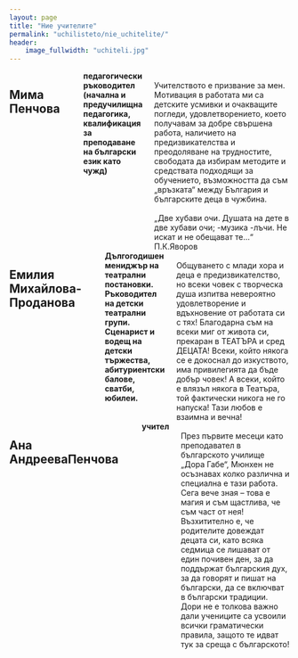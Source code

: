 ```yaml
---
layout: page
title: "Ние учителите"
permalink: "uchilisteto/nie_uchitelite/"
header:
    image_fullwidth: "uchiteli.jpg"
---
```



<div class="row">
	<div class="medium-4 columns t30">
		  <img class="b30" src="{{ site.urlimg }}MimaP.jpg" alt="">
	</div><!-- /.medium-5.columns -->
	<div class="medium-8 columns t30">
		<h2> Мима Пенчова</h2> <br/>
        <strong>педагогически ръководител <br/>
        (начална и предучилищна педагогика, квалификация за преподаване на български език като чужд) </strong> <br/>
        Учителството е призвание за мен. Мотивация в работата ми са детските усмивки и очакващите погледи, удовлетворението, което получавам за добре свършена работа, наличието на предизвикателства и преодоляване на трудностите, свободата да избирам методите и средствата подходящи за обучението, възможността да съм „връзката“ между България и българските деца в чужбина.  <br/><br/>
        „Две хубави очи. Душата на дете в две хубави очи; -музика -лъчи. Не искат и не обещават те…“ П.К.Яворов
	</div>
</div><!-- /.row -->

<div class="row">
	<div class="medium-4 columns t30">
		  <img class="b30" src="{{ site.urlimg }}Emilia_Mihailova.jpg" alt="">
	</div><!-- /.medium-5.columns -->
	<div class="medium-8 columns t30">
		<h2>Емилия Михайлова-Проданова</h2> <br/>
        <strong>Дългогодишен мениджър на театрални постановки. Ръководител на детски театрални групи. Сценарист и водещ на детски тържества, абитуриентски балове, сватби, юбилеи.</strong> <br/>
        Общуването с млади хора и деца е предизвикателство, но всеки човек с творческа душа изпитва невероятно удовлетворение и вдъхновение от работата си с тях! Благодарна съм на всеки миг от живота си, прекаран в ТЕАТЪРА и сред ДЕЦАТА! Всеки, който някога се е докоснал до изкуството, има привилегията да бъде добър човек! А всеки, който е влязъл някога в Театъра, той фактически никога не го напуска! Тази любов е взаимна и вечна!
    </div>
</div><!-- /.row -->

<div class="row">
	<div class="medium-4 columns t30">
		  <img class="b30" src="{{ site.urlimg }}Ana_Andreeva.jpg" alt="">
	</div><!-- /.medium-5.columns -->
	<div class="medium-8 columns t30">
		<h2>Ана АндрееваПенчова</h2> <br/>
        <strong>учител</strong> <br/>
        През първите месеци като преподавател в българското училище „Дора Габе“, Мюнхен не осъзнавах колко различна и специална е тази работа. Сега вече зная – това е магия и съм щастлива, че съм част от нея! Възхитително е, че родителите довеждат децата си, като всяка седмица се лишават от един почивен ден, за да поддържат българския дух, за да говорят и пишат на български, да се включват в български традиции. Дори не е толкова важно дали учениците са усвоили всички граматически правила, защото те идват тук за среща с българското!
    </div>
</div><!-- /.row -->
